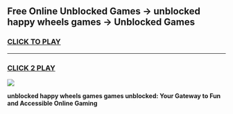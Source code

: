 
## Free Online Unblocked Games → unblocked happy wheels games → Unblocked Games
<h3>
<a href="https://premium.freeplayer.one?title=unblocked_happy_wheels_games&ref=21F">CLICK TO PLAY</a></h3>
<hr>

<h3>
<a href="https://premium.freeplayer.one?title=unblocked_happy_wheels_games&ref=21F">CLICK 2 PLAY</a>
  
</h3>

<a href="https://premium.freeplayer.one?title=unblocked_happy_wheels_games&ref=21F/"><img src="https://clearcache.store/games.png"></a>


**unblocked happy wheels games games unblocked: Your Gateway to Fun and Accessible Online Gaming**
